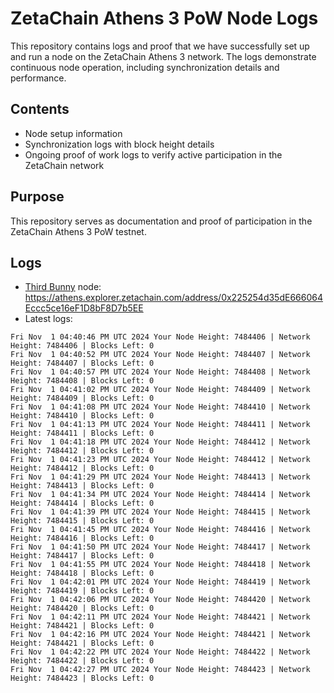 # ZetaChain Athens 3 PoW Node Logs
This repository contains logs and proof that we have successfully set up and run a node on the ZetaChain Athens 3 network. The logs demonstrate continuous node operation, including synchronization details and performance.

## Contents
- Node setup information
- Synchronization logs with block height details
- Ongoing proof of work logs to verify active participation in the ZetaChain network

## Purpose
This repository serves as documentation and proof of participation in the ZetaChain Athens 3 PoW testnet.

## Logs

- [Third Bunny](https://thirdbunny.xyz/) node: https://athens.explorer.zetachain.com/address/0x225254d35dE666064Eccc5ce16eF1D8bF8D7b5EE
- Latest logs:
```
Fri Nov  1 04:40:46 PM UTC 2024 Your Node Height: 7484406 | Network Height: 7484406 | Blocks Left: 0
Fri Nov  1 04:40:52 PM UTC 2024 Your Node Height: 7484407 | Network Height: 7484407 | Blocks Left: 0
Fri Nov  1 04:40:57 PM UTC 2024 Your Node Height: 7484408 | Network Height: 7484408 | Blocks Left: 0
Fri Nov  1 04:41:02 PM UTC 2024 Your Node Height: 7484409 | Network Height: 7484409 | Blocks Left: 0
Fri Nov  1 04:41:08 PM UTC 2024 Your Node Height: 7484410 | Network Height: 7484410 | Blocks Left: 0
Fri Nov  1 04:41:13 PM UTC 2024 Your Node Height: 7484411 | Network Height: 7484411 | Blocks Left: 0
Fri Nov  1 04:41:18 PM UTC 2024 Your Node Height: 7484412 | Network Height: 7484412 | Blocks Left: 0
Fri Nov  1 04:41:23 PM UTC 2024 Your Node Height: 7484412 | Network Height: 7484412 | Blocks Left: 0
Fri Nov  1 04:41:29 PM UTC 2024 Your Node Height: 7484413 | Network Height: 7484413 | Blocks Left: 0
Fri Nov  1 04:41:34 PM UTC 2024 Your Node Height: 7484414 | Network Height: 7484414 | Blocks Left: 0
Fri Nov  1 04:41:39 PM UTC 2024 Your Node Height: 7484415 | Network Height: 7484415 | Blocks Left: 0
Fri Nov  1 04:41:45 PM UTC 2024 Your Node Height: 7484416 | Network Height: 7484416 | Blocks Left: 0
Fri Nov  1 04:41:50 PM UTC 2024 Your Node Height: 7484417 | Network Height: 7484417 | Blocks Left: 0
Fri Nov  1 04:41:55 PM UTC 2024 Your Node Height: 7484418 | Network Height: 7484418 | Blocks Left: 0
Fri Nov  1 04:42:01 PM UTC 2024 Your Node Height: 7484419 | Network Height: 7484419 | Blocks Left: 0
Fri Nov  1 04:42:06 PM UTC 2024 Your Node Height: 7484420 | Network Height: 7484420 | Blocks Left: 0
Fri Nov  1 04:42:11 PM UTC 2024 Your Node Height: 7484421 | Network Height: 7484421 | Blocks Left: 0
Fri Nov  1 04:42:16 PM UTC 2024 Your Node Height: 7484421 | Network Height: 7484421 | Blocks Left: 0
Fri Nov  1 04:42:22 PM UTC 2024 Your Node Height: 7484422 | Network Height: 7484422 | Blocks Left: 0
Fri Nov  1 04:42:27 PM UTC 2024 Your Node Height: 7484423 | Network Height: 7484423 | Blocks Left: 0
```
